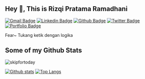 ## Hey 👋, This is Rizqi Pratama Ramadhani
[![Gmail Badge](https://img.shields.io/badge/-rev4rmy@gmail.com-c14438?style=flat&logo=Gmail&logoColor=white&link=mailto:rev4rmy@gmail.com)](mailto:rev4rmy@gmail.com) 
[![Linkedin Badge](https://img.shields.io/badge/-rizqiramadhani-a06967170-0072b1?style=flat&logo=Linkedin&logoColor=white&link=https://www.linkedin.com/in/rizqiramadhani-a06967170/)](https://www.linkedin.com/in/rizqiramadhani-a06967170/) [![Github Badge](https://img.shields.io/badge/-skipfortoday-grey?style=flat&logo=github&logoColor=white&link=https://github.com/skipfortoday/)](https://www.github.com/skipfortoday/) [![Twitter Badge](https://img.shields.io/badge/-RizqiPratamaRa2-00acee?style=flat&logo=twitter&logoColor=white&link=https://twitter.com/RizqiPratamaRa2/)](https://www.twitter.com/RizqiPratamaRa2/) [![Portfolio Badge](https://img.shields.io/badge/portfolio-web-blue?style=flat&link=rev4rmy@gmail.co/)](rev4rmy@gmail.co/) <p align='left'>Fear~
Tukang ketik dengan logika</p>
## Some of my Github Stats
<p align=left> <img src=https://komarev.com/ghpvc/?username=skipfortoday alt=skipfortoday /> </p>

[![Github stats](https://github-readme-stats.vercel.app/api?username=skipfortoday&show_icons=true&include_all_commits=true)](https://github.com/skipfortoday/github-readme-stats)
[![Top Langs](https://github-readme-stats.vercel.app/api/top-langs/?username=skipfortoday&layout=compact)](https://github.com/skipfortoday/github-readme-stats)

<!--
**skipfortoday/skipfortoday** is a ✨ _special_ ✨ repository because its `README.md` (this file) appears on your GitHub profile.

Here are some ideas to get you started:

- 🔭 I’m currently working on ...
- 🌱 I’m currently learning ...
- 👯 I’m looking to collaborate on ...
- 🤔 I’m looking for help with ...
- 💬 Ask me about ...
- 📫 How to reach me: ...
- 😄 Pronouns: ...
- ⚡ Fun fact: ...
-->
